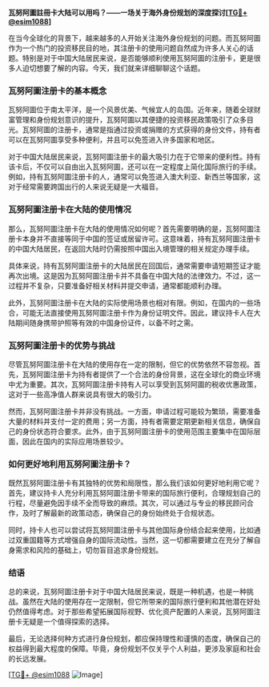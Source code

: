 **瓦努阿圖註冊卡大陆可以用吗？——一场关于海外身份规划的深度探讨[[TG💪+ @esim1088](https://t.me/s/esim1088)]**

在当今全球化的背景下，越来越多的人开始关注海外身份规划的问题。而瓦努阿圖作为一个热门的投资移民目的地，其注册卡的使用问题自然成为许多人关心的话题。特别是对于中国大陆居民来说，是否能够顺利使用瓦努阿圖的注册卡，更是很多人迫切想要了解的内容。今天，我们就来详细聊聊这个话题。

### 瓦努阿圖注册卡的基本概念

瓦努阿圖位于南太平洋，是一个风景优美、气候宜人的岛国。近年来，随着全球财富管理和身份规划意识的提升，瓦努阿圖以其便捷的投资移民政策吸引了众多目光。瓦努阿圖的注册卡，通常是指通过投资或捐赠的方式获得的身份文件，持有者可以在瓦努阿圖享受多种便利，并且可以免签进入许多国家和地区。

对于中国大陆居民来说，瓦努阿圖注册卡的最大吸引力在于它带来的便利性。持有该卡后，不仅可以自由出入瓦努阿圖，还可以在一定程度上简化国际旅行的手续。例如，持有瓦努阿圖注册卡的人，通常可以免签进入澳大利亚、新西兰等国家，这对于经常需要跨国出行的人来说无疑是一大福音。

### 瓦努阿圖注册卡在大陆的使用情况

那么，瓦努阿圖注册卡在大陆的使用情况如何呢？首先需要明确的是，瓦努阿圖注册卡本身并不直接等同于中国的签证或居留许可。这意味着，持有瓦努阿圖注册卡的中国大陆居民，在返回大陆时仍需按照中国出入境管理的相关规定办理手续。

具体来说，持有瓦努阿圖注册卡的大陆居民在回国后，通常需要申请短期签证才能再次出境。这是因为瓦努阿圖注册卡并不具备在中国大陆的法律效力。不过，这一过程并不复杂，只要准备好相关材料并提交申请，通常都能顺利办理。

此外，瓦努阿圖注册卡在大陆的实际使用场景也相对有限。例如，在国内的一些场合，可能无法直接使用瓦努阿圖注册卡作为身份证明文件。因此，建议持卡人在大陆期间随身携带护照等有效的中国身份证件，以备不时之需。

### 瓦努阿圖注册卡的优势与挑战

尽管瓦努阿圖注册卡在大陆的使用存在一定的限制，但它的优势依然不容忽视。首先，瓦努阿圖注册卡为持有者提供了一个合法的身份背景，这在全球化的商业环境中尤为重要。其次，瓦努阿圖注册卡持有人可以享受到瓦努阿圖的税收优惠政策，这对于一些高净值人群来说具有很大的吸引力。

然而，瓦努阿圖注册卡并非没有挑战。一方面，申请过程可能较为繁琐，需要准备大量的材料并支付一定的费用；另一方面，持有者需要定期更新相关信息，确保自己的身份状态符合要求。此外，由于瓦努阿圖注册卡的使用范围主要集中在国际层面，因此在国内的实际应用场景较少。

### 如何更好地利用瓦努阿圖注册卡？

既然瓦努阿圖注册卡有其独特的优势和局限性，那么我们该如何更好地利用它呢？首先，建议持卡人充分利用瓦努阿圖注册卡带来的国际旅行便利，合理规划自己的行程，尽量避免因手续不全而导致的麻烦。其次，可以通过与专业的移民顾问合作，及时了解最新的政策动态，确保自己的身份始终处于合规状态。

同时，持卡人也可以尝试将瓦努阿圖注册卡与其他国际身份结合起来使用，比如通过双重国籍等方式增强自身的国际流动性。当然，这一切都需要建立在充分了解自身需求和风险的基础上，切勿盲目追求身份规划。

### 结语

总的来说，瓦努阿圖注册卡对于中国大陆居民来说，既是一种机遇，也是一种挑战。虽然在大陆的使用存在一定限制，但它所带来的国际旅行便利和其他潜在好处仍然值得考虑。对于那些希望拓展国际视野、优化资产配置的人来说，瓦努阿圖注册卡无疑是一个值得探索的选择。

最后，无论选择何种方式进行身份规划，都应保持理性和谨慎的态度，确保自己的权益得到最大程度的保障。毕竟，身份规划不仅关乎个人利益，更涉及家庭和社会的长远发展。

[[TG💪+ @esim1088](https://t.me/s/esim1088) ![Image](https://i.postimg.cc/4NQfJmqS/Snipaste-2025-05-13-00-14-12.png)]